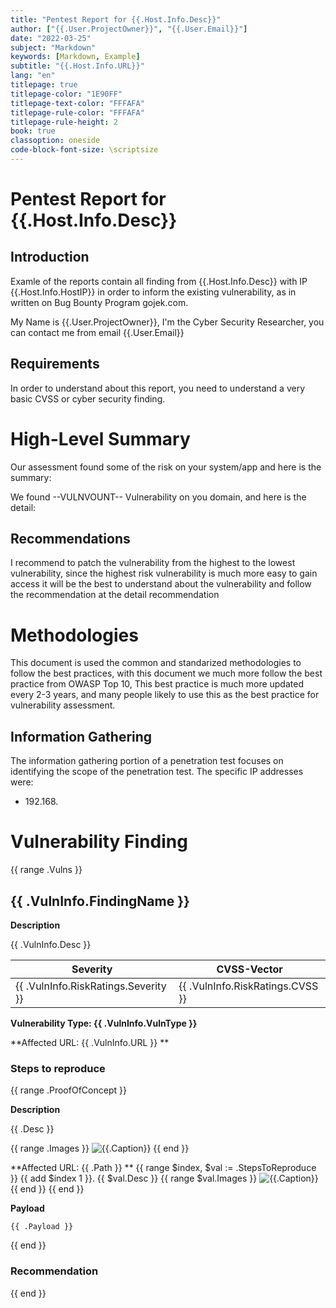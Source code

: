 ```yaml
---
title: "Pentest Report for {{.Host.Info.Desc}}"
author: ["{{.User.ProjectOwner}}", "{{.User.Email}}"]
date: "2022-03-25"
subject: "Markdown"
keywords: [Markdown, Example]
subtitle: "{{.Host.Info.URL}}"
lang: "en"
titlepage: true
titlepage-color: "1E90FF"
titlepage-text-color: "FFFAFA"
titlepage-rule-color: "FFFAFA"
titlepage-rule-height: 2
book: true
classoption: oneside
code-block-font-size: \scriptsize
---
```

# Pentest Report for {{.Host.Info.Desc}}

## Introduction

Examle of the reports contain all finding from {{.Host.Info.Desc}} with IP {{.Host.Info.HostIP}} in order to inform the existing vulnerability, as in written on Bug Bounty Program gojek.com.

My Name is {{.User.ProjectOwner}}, I'm the Cyber Security Researcher, you can contact me from email {{.User.Email}}

## Requirements

In order to understand about this report, you need to understand a very basic CVSS or cyber security finding.

# High-Level Summary

Our assessment found some of the risk on your system/app and here is the summary:

We found --VULNVOUNT-- Vulnerability on you domain, and here is the detail:


## Recommendations

I recommend to patch the vulnerability from the highest to the lowest vulnerability, since the highest risk vulnerability is much more easy to gain access it will be the best to understand about the vulnerability and follow the recommendation at the detail recommendation

# Methodologies

This document is used the common and standarized methodologies to follow the best practices, with this document we much more follow the best practice from OWASP Top 10, This best practice is much more updated every 2-3 years, and many people likely to use this as the best practice for vulnerability assessment.

## Information Gathering

The information gathering portion of a penetration test focuses on identifying the scope of the penetration test. The specific IP addresses were:

- 192.168.

# Vulnerability Finding

{{ range .Vulns }}
## {{ .VulnInfo.FindingName }}

**Description**

{{ .VulnInfo.Desc }}


Severity  |CVSS-Vector|
----------|---|
{{ .VulnInfo.RiskRatings.Severity }}      | {{ .VulnInfo.RiskRatings.CVSS }}  |

**Vulnerability Type: {{ .VulnInfo.VulnType }}**

**Affected URL: {{ .VulnInfo.URL }} **

### Steps to reproduce

{{ range .ProofOfConcept }}

**Description**

{{ .Desc }}

{{ range .Images }}
![{{.Caption}}]({{.Path}})
{{ end }}

**Affected URL: {{ .Path }} **
{{ range $index, $val := .StepsToReproduce }}
{{ add $index 1 }}. {{ $val.Desc }}
{{ range $val.Images }}
![{{.Caption}}]({{.Path}})
{{ end }}
{{ end }}

**Payload**

```
{{ .Payload }}
```

{{ end }}

### Recommendation

{{ end }}